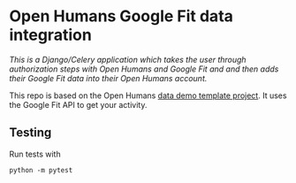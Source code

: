 # Open Humans Google Fit data integration

*This is a Django/Celery application which takes the user through authorization steps with Open Humans and Google Fit and and then adds their Google Fit data into their Open Humans account.*

This repo is based on the Open Humans [data demo template project](https://github.com/OpenHumans/oh-data-demo-template). It uses the Google Fit API to get your activity.


## Testing

Run tests with 

```python -m pytest```
